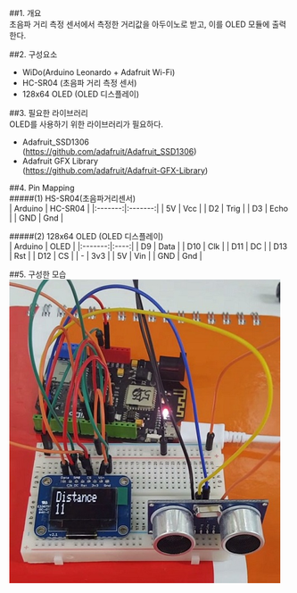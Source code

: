 ##1. 개요  
초음파 거리 측정 센서에서 측정한 거리값을 아두이노로 받고, 이를 OLED 모듈에 출력한다.  

##2. 구성요소  
- WiDo(Arduino Leonardo + Adafruit Wi-Fi)  
- HC-SR04 (초음파 거리 측정 센서)  
- 128x64 OLED (OLED 디스플레이)  

##3. 필요한 라이브러리  
OLED를 사용하기 위한 라이브러리가 필요하다.  
- Adafruit_SSD1306  
  (https://github.com/adafruit/Adafruit_SSD1306)  
- Adafruit GFX Library  
  (https://github.com/adafruit/Adafruit-GFX-Library)  

##4. Pin Mapping  
#####(1) HS-SR04(초음파거리센서)  
| Arduino | HC-SR04 |
|:-------:|:-------:|
| 5V      | Vcc     |
| D2      | Trig    |
| D3      | Echo    |
| GND     | Gnd     |

#####(2) 128x64 OLED (OLED 디스플레이)  
| Arduino | OLED |
|:-------:|:----:|
| D9      | Data |
| D10     | Clk  |
| D11     | DC   |
| D13     | Rst  |
| D12     | CS   |
| -       | 3v3  |
| 5V      | Vin  |
| GND     | Gnd  |

##5. 구성한 모습  
![](https://github.com/ChanMinPark/makeup/blob/master/007_Distance-OLED_Arduino/image/pic.jpg)
